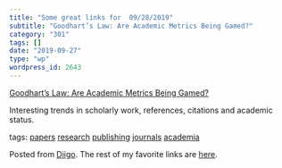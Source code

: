 ```yaml
---
title: "Some great links for  09/28/2019"
subtitle: "Goodhart’s Law: Are Academic Metrics Being Gamed?"
category: "301"
tags: []
date: "2019-09-27"
type: "wp"
wordpress_id: 2643
---
```

[Goodhart’s Law: Are Academic Metrics Being Gamed?](https://thegradient.pub/over-optimization-of-academic-publishing-metrics/) 

Interesting trends in scholarly work, references, citations and academic status. 

 tags: [papers](https://www.diigo.com/user/pitosalas/papers) [research](https://www.diigo.com/user/pitosalas/research) [publishing](https://www.diigo.com/user/pitosalas/publishing) [journals](https://www.diigo.com/user/pitosalas/journals) [academia](https://www.diigo.com/user/pitosalas/academia)

Posted from [Diigo](https://www.diigo.com). The rest of my favorite links are [here](https://www.diigo.com/user/pitosalas).